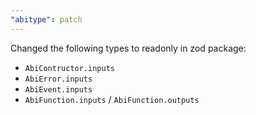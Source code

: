 ```yaml
---
"abitype": patch
---
```


Changed the following types to readonly in zod package:

- `AbiContructor.inputs`
- `AbiError.inputs`
- `AbiEvent.inputs`
- `AbiFunction.inputs` / `AbiFunction.outputs`
